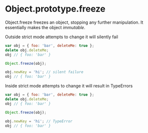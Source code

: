 # Object.prototype.freeze

Object.freeze freezes an object, stopping any further manipulation. It essentially makes the object *immutable*.

Outside strict mode attempts to change it will silently fail

```javascript
var obj = { foo: 'bar', deleteMe: true };
delete obj.deleteMe;
obj // { foo: 'bar' }

Object.freeze(obj);

obj.newKey = 'hi'; // silent failure
obj // { foo: 'bar' }
```

Inside strict mode attempts to change it will result in TypeErrors
```javascript
var obj = { foo: 'bar', deleteMe: true };
delete obj.deleteMe;
obj // { foo: 'bar' }

Object.freeze(obj);

obj.newKey = 'hi'; // TypeError
obj // { foo: 'bar' }
```
